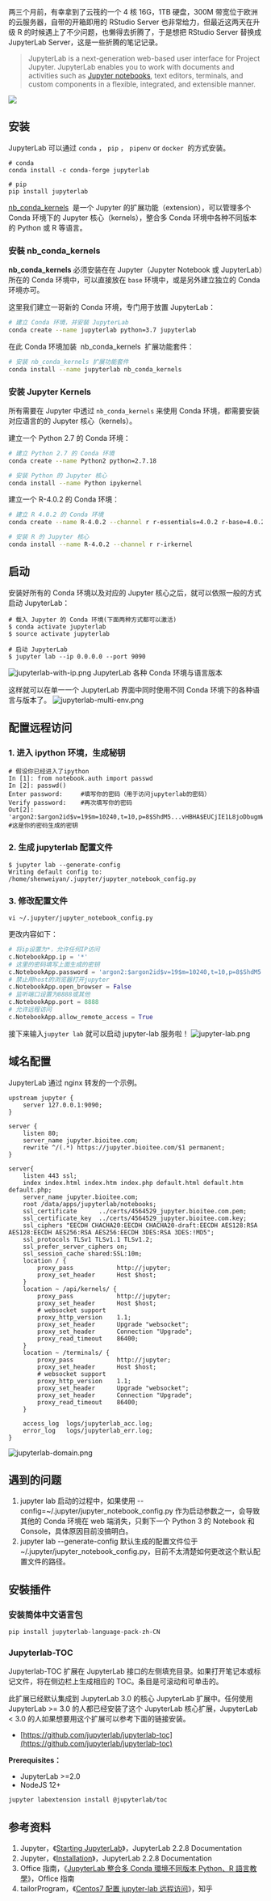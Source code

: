 两三个月前，有幸拿到了云筏的一个 4 核 16G，1TB 硬盘，300M 带宽位于欧洲的云服务器，自带的开箱即用的 RStudio Server 也非常给力，但最近这两天在升级 R 的时候遇上了不少问题，也懒得去折腾了，于是想把 RStudio Server 替换成 JupyterLab Server，这是一些折腾的笔记记录。

> JupyterLab is a next-generation web-based user interface for Project Jupyter. JupyterLab enables you to work with documents and activities such as [Jupyter notebooks](https://jupyterlab.readthedocs.io/en/stable/user/notebook.html#notebook), text editors, terminals, and custom components in a flexible, integrated, and extensible manner.

![](https://shub-1251708715.cos.ap-guangzhou.myqcloud.com/elog-cookbook-img/Fpq9ObNYavMIyXe5rmYWRmGLBNDw.png)

## 安装

JupyterLab 可以通过 `conda` ， `pip` ， `pipenv` or `docker`  的方式安装。

```shell
# conda
conda install -c conda-forge jupyterlab

# pip
pip install jupyterlab
```

[nb_conda_kernels](https://github.com/Anaconda-Platform/nb_conda_kernels)  是一个 Jupyter 的扩展功能（extension），可以管理多个 Conda 环境下的 Jupyter 核心（kernels），整合多 Conda 环境中各种不同版本的 Python 或 R 等语言。

### 安裝 nb_conda_kernels

**nb_conda_kernels** 必须安装在在 Jupyter（Jupyter Notebook 或 JupyterLab）所在的 Conda 环境中，可以直接放在 `base` 环境中，或是另外建立独立的 Conda 环境亦可。

这里我们建立一哥新的 Conda 环境，专门用于放置 JupyterLab：

```bash
# 建立 Conda 环境，并安裝 JupyterLab
conda create --name jupyterlab python=3.7 jupyterlab
```

在此 Conda 环境加装  nb_conda_kernels  扩展功能套件：

```bash
# 安装 nb_conda_kernels 扩展功能套件
conda install --name jupyterlab nb_conda_kernels
```

### 安装 Jupyter Kernels

所有需要在 Jupyter 中透过 `nb_conda_kernels` 来使用 Conda 环境，都需要安装对应语言的的 Jupyter 核心（kernels）。

建立一个 Python 2.7 的 Conda 环境：

```bash
# 建立 Python 2.7 的 Conda 环境
conda create --name Python2 python=2.7.18

# 安装 Python 的 Jupyter 核心
conda install --name Python ipykernel
```

建立一个 R-4.0.2 的 Conda 环境：

```bash
# 建立 R 4.0.2 的 Conda 环境
conda create --name R-4.0.2 --channel r r-essentials=4.0.2 r-base=4.0.2

# 安装 R 的 Jupyter 核心
conda install --name R-4.0.2 --channel r r-irkernel
```

## 启动

安装好所有的 Conda 环境以及对应的 Jupyter 核心之后，就可以依照一般的方式启动 JupyterLab：

```shell
# 载入 Jupyter 的 Conda 环境(下面两种方式都可以激活)
$ conda activate jupyterlab
$ source activate jupyterlab

# 启动 JupyterLab
$ jupyter lab --ip 0.0.0.0 --port 9090
```

![jupyterlab-with-ip.png](https://shub-1251708715.cos.ap-guangzhou.myqcloud.com/elog-cookbook-img/FqhJp4xMpbPY3IB4o8VQOYW9RjPg.png)
JupyterLab 各种 Conda 环境与语言版本

这样就可以在单一一个 JupyterLab 界面中同时使用不同 Conda 环境下的各种语言与版本了。
![jupyterlab-multi-env.png](https://shub-1251708715.cos.ap-guangzhou.myqcloud.com/elog-cookbook-img/FhU7QRtOnp-HFCm1VQwT1Mme44P3.png)

## 配置远程访问

### 1. 进入 ipython 环境，生成秘钥

```shell
# 假设你已经进入了ipython
In [1]: from notebook.auth import passwd
In [2]: passwd()
Enter password:		#填写你的密码（用于访问jupyterlab的密码）
Verify password:	#再次填写你的密码
Out[2]: 'argon2:$argon2id$v=19$m=10240,t=10,p=8$ShdM5...vHBHA$EUCjIE1L8joDbugmWIDqLw'
#这是你的密码生成的密钥
```

### 2. 生成 jupyterlab 配置文件

```shell
$ jupyter lab --generate-config
Writing default config to: /home/shenweiyan/.jupyter/jupyter_notebook_config.py
```

### 3. 修改配置文件

```
vi ~/.jupyter/jupyter_notebook_config.py
```

更改内容如下：

```python
# 将ip设置为*，允许任何IP访问
c.NotebookApp.ip = '*'
# 这里的密码填写上面生成的密钥
c.NotebookApp.password = 'argon2:$argon2id$v=19$m=10240,t=10,p=8$ShdM5...vHBHA$EUCjIE1L8joDbugmWIDqLw'
# 禁止用host的浏览器打开jupyter
c.NotebookApp.open_browser = False
# 监听端口设置为8888或其他
c.NotebookApp.port = 8888
# 允许远程访问
c.NotebookApp.allow_remote_access = True
```

接下来输入`jupyter lab` 就可以启动 jupyter-lab 服务啦！
![jupyter-lab.png](https://shub-1251708715.cos.ap-guangzhou.myqcloud.com/elog-cookbook-img/FtVANgfX9_hkr7wXWf9zHQgVOSMo.png)

## 域名配置

JupyterLab 通过 nginx 转发的一个示例。

```basic
upstream jupyter {
    server 127.0.0.1:9090;
}

server {
    listen 80;
    server_name jupyter.bioitee.com;
    rewrite ^/(.*) https://jupyter.bioitee.com/$1 permanent;
}

server{
    listen 443 ssl;
    index index.html index.htm index.php default.html default.htm default.php;
    server_name jupyter.bioitee.com;
    root /data/apps/jupyterlab/notebooks;
    ssl_certificate      ../certs/4564529_jupyter.bioitee.com.pem;
    ssl_certificate_key  ../certs/4564529_jupyter.bioitee.com.key;
    ssl_ciphers "EECDH CHACHA20:EECDH CHACHA20-draft:EECDH AES128:RSA AES128:EECDH AES256:RSA AES256:EECDH 3DES:RSA 3DES:!MD5";
    ssl_protocols TLSv1 TLSv1.1 TLSv1.2;
    ssl_prefer_server_ciphers on;
    ssl_session_cache shared:SSL:10m;
    location / {
        proxy_pass            http://jupyter;
        proxy_set_header      Host $host;
    }
    location ~ /api/kernels/ {
        proxy_pass            http://jupyter;
        proxy_set_header      Host $host;
        # websocket support
        proxy_http_version    1.1;
        proxy_set_header      Upgrade "websocket";
        proxy_set_header      Connection "Upgrade";
        proxy_read_timeout    86400;
    }
    location ~ /terminals/ {
        proxy_pass            http://jupyter;
        proxy_set_header      Host $host;
        # websocket support
        proxy_http_version    1.1;
        proxy_set_header      Upgrade "websocket";
        proxy_set_header      Connection "Upgrade";
        proxy_read_timeout    86400;
    }

    access_log  logs/jupyterlab_acc.log;
    error_log   logs/jupyterlab_err.log;
}
```

![jupyterlab-domain.png](https://shub-1251708715.cos.ap-guangzhou.myqcloud.com/elog-cookbook-img/Fuau3xcI0zxDGpwoDM__RS-Xe-l5.png)

## 遇到的问题

1. jupyter lab 启动的过程中，如果使用 --config=~/.jupyter/jupyter_notebook_config.py 作为启动参数之一，会导致其他的 Conda 环境在 web 端消失，只剩下一个 Python 3 的 Notebook 和 Console，具体原因目前没搞明白。
2. jupyter lab --generate-config 默认生成的配置文件位于 ~/.jupyter/jupyter_notebook_config.py，目前不太清楚如何更改这个默认配置文件的路径。

## 安裝插件

### 安装简体中文语言包

```bash
pip install jupyterlab-language-pack-zh-CN
```

### Jupyterlab-TOC

Jupyterlab-TOC 扩展在 JupyterLab 接口的左侧填充目录。如果打开笔记本或标记文件，将在侧边栏上生成相应的 TOC。条目是可滚动和可单击的。

此扩展已经默认集成到 JupyterLab 3.0 的核心 JupyterLab 扩展中。任何使用 JupyterLab >= 3.0 的人都已经安装了这个 JupyterLab 核心扩展，JupyterLab < 3.0 的人如果想要用这个扩展可以参考下面的链接安装。

- [https://github.com/jupyterlab/jupyterlab-toc](https://github.com/jupyterlab/jupyterlab-toc)

**Prerequisites：**

- JupyterLab >=2.0
- NodeJS 12+

```bash
jupyter labextension install @jupyterlab/toc
```

## 参考资料

1. Jupyter，《[Starting JupyterLab](https://jupyterlab.readthedocs.io/en/stable/getting_started/starting.html)》，JupyterLab 2.2.8 Documentation
2. Jupyter，《[Installation](https://jupyterlab.readthedocs.io/en/stable/getting_started/installation.html)》，JupyterLab 2.2.8 Documentation
3. Office 指南，《[JupyterLab 整合多 Conda 環境不同版本 Python、R 語言教學](https://officeguide.cc/jupyterlab-multiple-conda-python-r-environments-tutorial/)》，Office 指南
4. tailorProgram，《[Centos7 配置 jupyter-lab 远程访问](https://zhuanlan.zhihu.com/p/93035770)》，知乎
